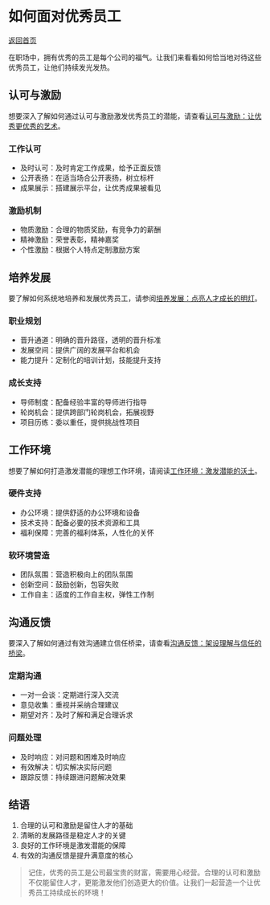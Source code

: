 # 如何面对优秀员工

[返回首页](../README.md)

在职场中，拥有优秀的员工是每个公司的福气。让我们来看看如何恰当地对待这些优秀员工，让他们持续发光发热。

## 认可与激励

想要深入了解如何通过认可与激励激发优秀员工的潜能，请查看[认可与激励：让优秀更优秀的艺术](./recognition-and-motivation.md)。

### 工作认可
- 及时认可：及时肯定工作成果，给予正面反馈
- 公开表扬：在适当场合公开表扬，树立标杆
- 成果展示：搭建展示平台，让优秀成果被看见

### 激励机制
- 物质激励：合理的物质奖励，有竞争力的薪酬
- 精神激励：荣誉表彰，精神嘉奖
- 个性激励：根据个人特点定制激励方案

## 培养发展

要了解如何系统地培养和发展优秀员工，请参阅[培养发展：点亮人才成长的明灯](./training-and-development.md)。

### 职业规划
- 晋升通道：明确的晋升路径，透明的晋升标准
- 发展空间：提供广阔的发展平台和机会
- 能力提升：定制化的培训计划，技能提升支持

### 成长支持
- 导师制度：配备经验丰富的导师进行指导
- 轮岗机会：提供跨部门轮岗机会，拓展视野
- 项目历练：委以重任，提供挑战性项目

## 工作环境

想要了解如何打造激发潜能的理想工作环境，请阅读[工作环境：激发潜能的沃土](./work-environment.md)。

### 硬件支持
- 办公环境：提供舒适的办公环境和设备
- 技术支持：配备必要的技术资源和工具
- 福利保障：完善的福利体系，人性化的关怀

### 软环境营造
- 团队氛围：营造积极向上的团队氛围
- 创新空间：鼓励创新，包容失败
- 工作自主：适度的工作自主权，弹性工作制

## 沟通反馈

要深入了解如何通过有效沟通建立信任桥梁，请查看[沟通反馈：架设理解与信任的桥梁](./communication-and-feedback.md)。

### 定期沟通
- 一对一会谈：定期进行深入交流
- 意见收集：重视并采纳合理建议
- 期望对齐：及时了解和满足合理诉求

### 问题处理
- 及时响应：对问题和困难及时响应
- 有效解决：切实解决实际问题
- 跟踪反馈：持续跟进问题解决效果

## 结语

1. 合理的认可和激励是留住人才的基础
2. 清晰的发展路径是稳定人才的关键
3. 良好的工作环境是激发潜能的保障
4. 有效的沟通反馈是提升满意度的核心

> 记住，优秀的员工是公司最宝贵的财富，需要用心经营。合理的认可和激励不仅能留住人才，更能激发他们创造更大的价值。让我们一起营造一个让优秀员工持续成长的环境！